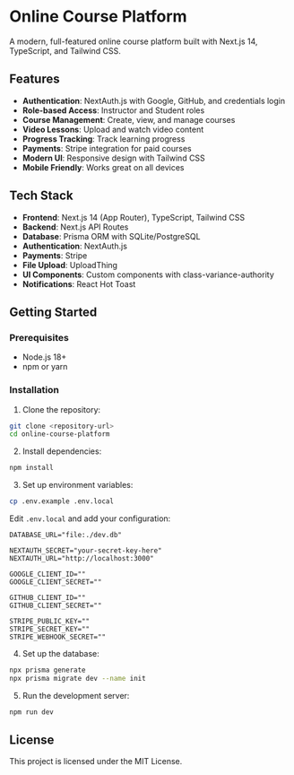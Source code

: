 # Online Course Platform

A modern, full-featured online course platform built with Next.js 14, TypeScript, and Tailwind CSS.

## Features

-  **Authentication**: NextAuth.js with Google, GitHub, and credentials login
-  **Role-based Access**: Instructor and Student roles
-  **Course Management**: Create, view, and manage courses
-  **Video Lessons**: Upload and watch video content
-  **Progress Tracking**: Track learning progress
-  **Payments**: Stripe integration for paid courses
-  **Modern UI**: Responsive design with Tailwind CSS
-  **Mobile Friendly**: Works great on all devices

## Tech Stack

- **Frontend**: Next.js 14 (App Router), TypeScript, Tailwind CSS
- **Backend**: Next.js API Routes
- **Database**: Prisma ORM with SQLite/PostgreSQL
- **Authentication**: NextAuth.js
- **Payments**: Stripe
- **File Upload**: UploadThing
- **UI Components**: Custom components with class-variance-authority
- **Notifications**: React Hot Toast

## Getting Started

### Prerequisites

- Node.js 18+
- npm or yarn

### Installation

1. Clone the repository:
```bash
git clone <repository-url>
cd online-course-platform
```

2. Install dependencies:
```bash
npm install
```

3. Set up environment variables:
```bash
cp .env.example .env.local
```

Edit `.env.local` and add your configuration:

```env
DATABASE_URL="file:./dev.db"

NEXTAUTH_SECRET="your-secret-key-here"
NEXTAUTH_URL="http://localhost:3000"

GOOGLE_CLIENT_ID=""
GOOGLE_CLIENT_SECRET=""

GITHUB_CLIENT_ID=""
GITHUB_CLIENT_SECRET=""

STRIPE_PUBLIC_KEY=""
STRIPE_SECRET_KEY=""
STRIPE_WEBHOOK_SECRET=""
```

4. Set up the database:
```bash
npx prisma generate
npx prisma migrate dev --name init
```

5. Run the development server:
```bash
npm run dev
```

## License

This project is licensed under the MIT License.
